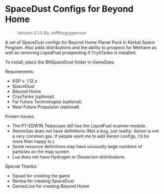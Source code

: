 # SpaceDust Configs for Beyond Home 

> Version 0.1.0 By Jefftheguyperson

A set of SpaceDust configs for Beyond Home Planet Pack in Kerbal Space Program. Also adds distributions and the ability to prospect for Methane as well as removing LiquidFuel prospecting if CryoTanks is installed.

To install, place the BHSpaceDust folder in GameData.

Requirements:
- KSP v. 1.12.x
- SpaceDust
- Beyond Home
- CryoTanks (optional)
- Far Future Technologies (optional)
- Near Future Propulsion (optional)

Known Issues:
- The PT-EDW1N Telescope still has the LiquidFuel scanner module.
- XenonGas does not have definitions (Not a bug, just reality: Xenon is not a very common gas. If people want me to add Xenon configs, I'd be more than happy to.)
- Some resource definitions may have unusually large numbers of particles on the map screen.
- Lua does not have Hydrogen or Deuterium distributions.

Special Thanks:
- Squad for creating the game
- Nertea for creating SpaceDust
- GamesLinx for creating Beyond Home
